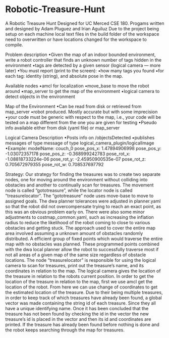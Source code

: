 # Robotic-Treasure-Hunt
A Robotic Treasure Hunt Designed for UC Merced CSE 180.
Progams written and designed by Adam Pluguez and Irian Aguiluz
Due to the project being setup on each machine local text files in the build folder of the workspace need to overwritten or have locations changed for the workspace to compile.

Problem description
•Given the map of an indoor bounded environment, write a robot controller that finds an unknown number of 
tags hidden in the environment 
•tags are detected by a given sensor (logical camera — more later) 
•You must report (print to the screen):
•how many tags you found 
•for each tag: identity (string), and absolute pose in the map.

Available nodes
•amcl for localization 
•move_base to move the robot around 
•map_server to get the map of the environment
•logical camera to detect objects in the environment

Map of the Environment
•Can be read from disk or retrieved from map_server
•robot produced. Mostly accurate but with some imprecision 
•your code must be generic with respect to the map,
i.e., your code will be tested on a map different from the one you are given for testing 
•Pseudo info available either from disk (yaml file) or map_server

Logical Camera Description
•Posts info on /objectsDetected
•publishes messages of type message of type logical_camera_plugin/logicalImage
•Example:
modelName: couch_0 
pose_pos_x: 1.47894906998 
pose_pos_y: -1.03072357178 
pose_pos_z: -0.368999242783 
pose_rot_x: -1.08818733224e-06 
pose_rot_y: -2.45950900535e-07 
pose_rot_z: 0.705672979355 
pose_rot_w: 0.708537697792

Strategy:
	Our strategy for finding the treasures was to create two separate nodes, one for moving around the environment without colliding into obstacles and another to continually scan for treasures. The movement node is called “gototreasure”, while the locator node is called ”treasurelocator”.
The “gototreasure” node uses move-base to move to assigned goals. The dwa planner tolerances were adjusted in planner.yaml so that the robot did not overcompensate trying to reach an exact point, as this was an obvious problem early on. There were also some minor adjustments to costmap_common.yaml, such as increasing the  inflation radius to reduce the likelihood of the robot coming to close to various obstacles and getting stuck. The approach used to cover the entire map area involved assuming a unknown amount of obstacles randomly distributed. A efficient group of fixed points which would traverse the entire map with no obstacles was planned. These programmed points combined with the dwa local planner allow the robot to successfully traverse most if not all areas of a given map of the same size regardless of obstacle locations.
The node “treasurelocator” is responsible for using the logical camera to scan for treasures, print out the treasure’s name, and its coordinates in relation to the map. The logical camera gives the location of the treasure in relation to the robots current position.  In order to get the location of the treasure in relation to the map, first we use amcl get the location of the robot. From here we can use change of coordinates to get the estimated location of the treasure. Due to their being multiple treasures, in order to keep track of which treasures have already been found, a global vector was made containing the string id of each treasure. Since they all have a unique identifying name. Once it has been concluded that the treasure has not been found by checking the id in the vector  the new treasure’s id is placed in the vector and then its id and coordinates are printed. If the treasure has already been found before nothing is done and the robot keeps searching through the map for treasures.

